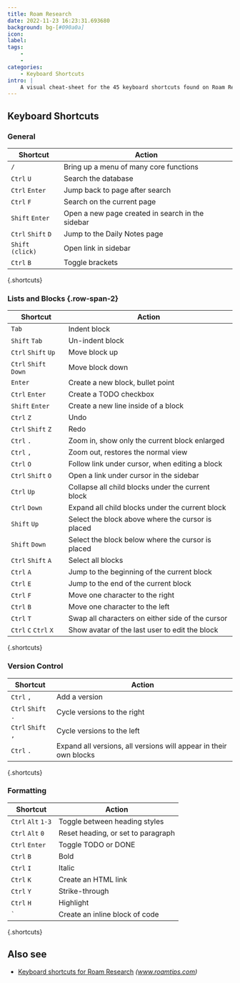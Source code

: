```yaml
---
title: Roam Research
date: 2022-11-23 16:23:31.693680
background: bg-[#090a0a]
icon: 
label: 
tags: 
    - 
    - 
categories:
    - Keyboard Shortcuts
intro: |
    A visual cheat-sheet for the 45 keyboard shortcuts found on Roam Research
---
```




Keyboard Shortcuts
------------------



### General

Shortcut | Action
---|---
`/`  | Bring up a menu of many core functions
`Ctrl` `U`  | Search the database
`Ctrl` `Enter`  | Jump back to page after search
`Ctrl` `F`  | Search on the current page
`Shift` `Enter`  | Open a new page created in search in the sidebar
`Ctrl` `Shift` `D`  | Jump to the Daily Notes page
`Shift` `(click)`  | Open link in sidebar
`Ctrl` `B`  | Toggle brackets
{.shortcuts}


### Lists and Blocks  {.row-span-2}

Shortcut | Action
---|---
`Tab`  | Indent block
`Shift` `Tab`  | Un-indent block
`Ctrl` `Shift` `Up`  | Move block up
`Ctrl` `Shift` `Down`  | Move block down
`Enter`  | Create a new block, bullet point
`Ctrl` `Enter`  | Create a TODO checkbox
`Shift` `Enter`  | Create a new line inside of a block
`Ctrl` `Z`  | Undo
`Ctrl` `Shift` `Z`  | Redo
`Ctrl` `.`  | Zoom in, show only the current block enlarged
`Ctrl` `,`  | Zoom out, restores the normal view
`Ctrl` `O`  | Follow link under cursor, when editing a block
`Ctrl` `Shift` `O`  | Open a link under cursor in the sidebar
`Ctrl` `Up`  | Collapse all child blocks under the current block
`Ctrl` `Down`  | Expand all child blocks under the current block
`Shift` `Up`  | Select the block above where the cursor is placed
`Shift` `Down`  | Select the block below where the cursor is placed
`Ctrl` `Shift` `A`  | Select all blocks
`Ctrl` `A`  | Jump to the beginning of the current block
`Ctrl` `E`  | Jump to the end of the current block
`Ctrl` `F`  | Move one character to the right
`Ctrl` `B`  | Move one character to the left
`Ctrl` `T`  | Swap all characters on either side of the cursor
`Ctrl` `C` `Ctrl` `X`  | Show avatar of the last user to edit the block
{.shortcuts}


### Version Control

Shortcut | Action
---|---
`Ctrl` `,`  | Add a version
`Ctrl` `Shift` `.`  | Cycle versions to the right
`Ctrl` `Shift` `,`  | Cycle versions to the left
`Ctrl` `.`  | Expand all versions, all versions will appear in their own blocks
{.shortcuts}


### Formatting

Shortcut | Action
---|---
`Ctrl` `Alt` `1-3`  | Toggle between heading styles
`Ctrl` `Alt` `0`  | Reset heading, or set to paragraph
`Ctrl` `Enter`  | Toggle TODO or DONE
`Ctrl` `B`  | Bold
`Ctrl` `I`  | Italic
`Ctrl` `K`  | Create an HTML link
`Ctrl` `Y`  | Strike-through
`Ctrl` `H`  | Highlight
<code>\`</code> | Create an inline block of code
{.shortcuts}




Also see
--------
- [Keyboard shortcuts for Roam Research](https://www.roamtips.com/home/the-complete-list-of-roam-research-keyboard-shortcuts) _(www.roamtips.com)_
